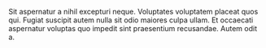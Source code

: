 Sit aspernatur a nihil excepturi neque.
Voluptates voluptatem placeat quos qui.
Fugiat suscipit autem nulla sit odio maiores culpa ullam.
Et occaecati aspernatur voluptas quo impedit sint praesentium recusandae.
Autem odit a.